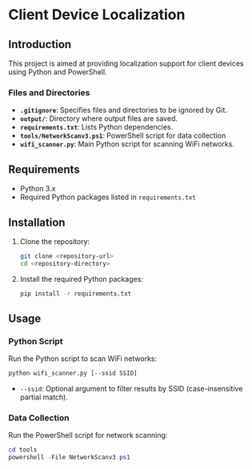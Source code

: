 # Client Device Localization

## Introduction
This project is aimed at providing localization support for client devices using Python and PowerShell.


### Files and Directories

- **`.gitignore`**: Specifies files and directories to be ignored by Git.
- **`output/`**: Directory where output files are saved.
- **`requirements.txt`**: Lists Python dependencies.
- **`tools/NetworkScanv3.ps1`**: PowerShell script for data collection
- **`wifi_scanner.py`**: Main Python script for scanning WiFi networks.

## Requirements

- Python 3.x
- Required Python packages listed in `requirements.txt`

## Installation

1. Clone the repository:
    ```sh
    git clone <repository-url>
    cd <repository-directory>
    ```

2. Install the required Python packages:
    ```sh
    pip install -r requirements.txt
    ```

## Usage

### Python Script

Run the Python script to scan WiFi networks:

```sh
python wifi_scanner.py [--ssid SSID]
```

- `--ssid`: Optional argument to filter results by SSID (case-insensitive partial match).

### Data Collection
Run the PowerShell script for network scanning:

```powershell
cd tools
powershell -File NetworkScanv3.ps1
```